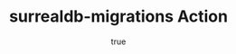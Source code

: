 ---
title: "surrealdb-migrations Action"
url: https://github.com/marketplace/actions/surrealdb-migrations
category: CI/CD
author:
  name: David Bottiau
  role: Software Engineer
  avatar: david-bottiau
topics:
  - Data Management
---
